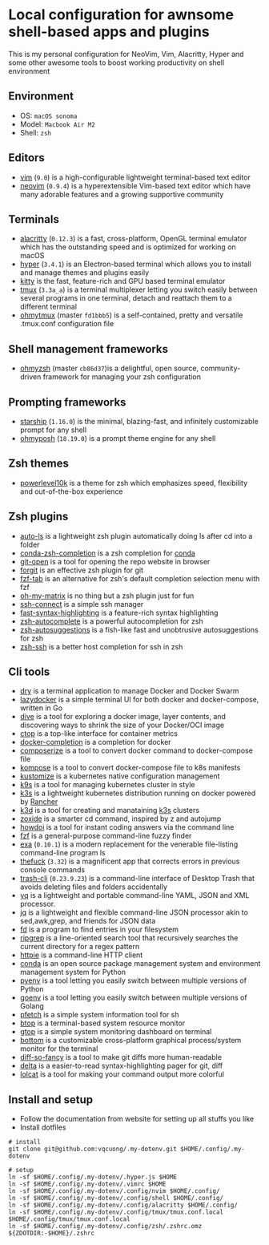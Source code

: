 # Local configuration for awnsome shell-based apps and plugins

This is my personal configuration for NeoVim, Vim, Alacritty, Hyper and some other awesome tools to boost working productivity on shell environment

## Environment

- OS: `macOS sonoma`
- Model: `Macbook Air M2`
- Shell: `zsh`

## Editors

- [vim](https://www.vim.org/) (`9.0`) is a high-configurable lightweight terminal-based text editor
- [neovim](https://neovim.io/) (`0.9.4`) is a hyperextensible Vim-based text editor which have many adorable features and a growing supportive community

## Terminals

- [alacritty](https://alacritty.org/) (`0.12.3`) is a fast, cross-platform, OpenGL terminal emulator which has the outstanding speed and is optimized for working on macOS
- [hyper](https://hyper.is/) (`3.4.1`) is an Electron-based terminal which allows you to install and manage themes and plugins easily
- [kitty](https://sw.kovidgoyal.net/kitty/) is the fast, feature-rich and GPU based terminal emulator
- [tmux](https://github.com/tmux/tmux) (`3.3a_a`) is a terminal multiplexer letting you switch easily between several programs in one terminal, detach and reattach them to a different terminal
- [ohmytmux](https://github.com/gpakosz/.tmux) (master `fd1bbb5`) is a self-contained, pretty and versatile .tmux.conf configuration file

## Shell management frameworks

- [ohmyzsh](https://ohmyz.sh/) (master `cb86d37`)is a delightful, open source, community-driven framework for managing your zsh configuration

## Prompting frameworks

- [starship](https://starship.rs/) (`1.16.0`) is the minimal, blazing-fast, and infinitely customizable prompt for any shell
- [ohmyposh](https://ohmyposh.dev/) (`18.19.0`) is a prompt theme engine for any shell

## Zsh themes

- [powerlevel10k](https://github.com/romkatv/powerlevel10k) is a theme for zsh which emphasizes speed, flexibility and out-of-the-box experience

## Zsh plugins

- [auto-ls](https://github.com/vqcuong/auto-ls) is a lightweight zsh plugin automatically doing ls after cd into a folder
- [conda-zsh-completion](https://github.com/conda-incubator/conda-zsh-completion) is a zsh completion for [conda](https://docs.conda.io/en/latest/)
- [git-open](https://github.com/paulirish/git-open) is a tool for opening the repo website in browser
- [forgit](https://github.com/wfxr/forgit) is an effective zsh plugin for git
- [fzf-tab](https://github.com/Aloxaf/fzf-tab) is an alternative for zsh's default completion selection menu with fzf
- [oh-my-matrix](https://github.com/amstrad/oh-my-matrix) is no thing but a zsh plugin just for fun
- [ssh-connect](https://github.com/gko/ssh-connect) is a simple ssh manager
- [fast-syntax-highlighting](https://github.com/zdharma-continuum/fast-syntax-highlighting) is a feature-rich syntax highlighting
- [zsh-autocomplete](https://github.com/marlonrichert/zsh-autocomplete) is a powerful autocompletion for zsh
- [zsh-autosuggestions](https://github.com/zsh-users/zsh-autosuggestions) is a fish-like fast and unobtrusive autosuggestions for zsh
- [zsh-ssh](https://github.com/sunlei/zsh-ssh) is a better host completion for ssh in zsh

## Cli tools

- [dry](https://github.com/moncho/dry.git) is a terminal application to manage Docker and Docker Swarm
- [lazydocker](https://github.com/jesseduffield/lazydocker.git) is a simple terminal UI for both docker and docker-compose, written in Go
- [dive](https://github.com/wagoodman/dive.git) is a tool for exploring a docker image, layer contents, and discovering ways to shrink the size of your Docker/OCI image
- [ctop](https://github.com/bcicen/ctop.git) is a top-like interface for container metrics
- [docker-completion](https://formulae.brew.sh/formula/docker-completion) is a completion for docker
- [composerize](https://github.com/composerize/composerize.git) is a tool to convert docker command to docker-compose file
- [kompose](https://github.com/kubernetes/kompose.git) is a tool to convert docker-compose file to k8s manifests
- [kustomize](https://kustomize.io/) is a kubernetes native configuration management
- [k9s](https://github.com/derailed/k9s.git) is a tool for managing kubernetes cluster in style
- [k3s](https://k3s.io/) is a lightweight kubernetes distribution running on docker powered by [Rancher](https://www.rancher.com/)
- [k3d](https://github.com/k3d-io/k3d) is a tool for creating and manataining [k3s](https://k3s.io/) clusters
- [zoxide](https://github.com/ajeetdsouza/zoxide) is a smarter cd command, inspired by z and autojump
- [howdoi](https://github.com/gleitz/howdoi.git) is a tool for instant coding answers via the command line
- [fzf](https://github.com/junegunn/fzf) is a general-purpose command-line fuzzy finder
- [exa](https://the.exa.website/) (`0.10.1`) is a modern replacement for the venerable file-listing command-line program ls
- [thefuck](https://github.com/nvbn/thefuck) (`3.32`) is a magnificent app that corrects errors in previous console commands
- [trash-cli](https://github.com/andreafrancia/trash-cli) (`0.23.9.23`) is a command-line interface of Desktop Trash that avoids deleting files and folders accidentally
- [yq](https://github.com/mikefarah/yq) is a lightweight and portable command-line YAML, JSON and XML processor.
- [jq](https://github.com/jqlang/jq) is a lightweight and flexible command-line JSON processor akin to sed,awk,grep, and friends for JSON data
- [fd](https://github.com/sharkdp/fd) is a program to find entries in your filesystem
- [ripgrep](https://github.com/BurntSushi/ripgrep) is a line-oriented search tool that recursively searches the current directory for a regex pattern
- [httpie](https://httpie.io/) is a command-line HTTP client
- [conda](https://docs.conda.io/en/latest/) is an open source package management system and environment management system for Python
- [pyenv](https://github.com/pyenv/pyenv/) is a tool letting you easily switch between multiple versions of Python
- [goenv](https://github.com/go-nv/goenv/) is a tool letting you easily switch between multiple versions of Golang
- [pfetch](https://github.com/dylanaraps/pfetch) is a simple system information tool for sh
- [btop](https://github.com/aristocratos/btop.git) is a terminal-based system resource monitor
- [gtop](https://github.com/aksakalli/gtop.git) is a simple system monitoring dashboard on terminal
- [bottom](https://github.com/ClementTsang/bottom.git) is a customizable cross-platform graphical process/system monitor for the terminal
- [diff-so-fancy](https://github.com/so-fancy/diff-so-fancy.git) is a tool to make git diffs more human-readable
- [delta](https://github.com/dandavison/delta.git) is a easier-to-read syntax-highlighting pager for git, diff
- [lolcat](https://github.com/busyloop/lolcat.git) is a tool for making your command output more colorful

## Install and setup

- Follow the documentation from website for setting up all stuffs you like
- Install dotfiles

```
# install
git clone git@github.com:vqcuong/.my-dotenv.git $HOME/.config/.my-dotenv

# setup
ln -sf $HOME/.config/.my-dotenv/.hyper.js $HOME
ln -sf $HOME/.config/.my-dotenv/.vimrc $HOME
ln -sf $HOME/.config/.my-dotenv/.config/nvim $HOME/.config/
ln -sf $HOME/.config/.my-dotenv/.config/shell $HOME/.config/
ln -sf $HOME/.config/.my-dotenv/.config/alacritty $HOME/.config/
ln -sf $HOME/.config/.my-dotenv/.config/tmux/tmux.conf.local $HOME/.config/tmux/tmux.conf.local
ln -sf $HOME/.config/.my-dotenv/.config/zsh/.zshrc.omz ${ZDOTDIR:-$HOME}/.zshrc
```
